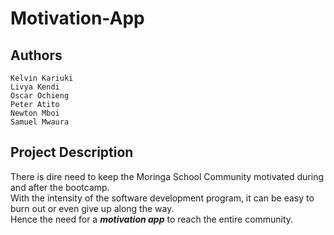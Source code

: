 # **Motivation-App**

## **Authors**


    Kelvin Kariuki 
    Livya Kendi 
    Oscar Ochieng
    Peter Atito
    Newton Mboi
    Samuel Mwaura

## Project Description

There is dire need to keep the Moringa School Community motivated during and after the bootcamp. <br> With the intensity of the software development program, it can be easy to burn out or even give up along the way. <br> Hence the need for a ***motivation app*** to reach the entire community.